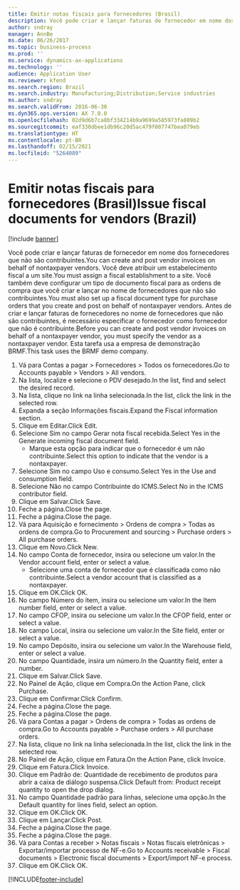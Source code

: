 ```yaml
---
title: Emitir notas fiscais para fornecedores (Brasil)
description: Você pode criar e lançar faturas de fornecedor em nome dos fornecedores que não são contribuintes.
author: sndray
manager: AnnBe
ms.date: 06/26/2017
ms.topic: business-process
ms.prod: ''
ms.service: dynamics-ax-applications
ms.technology: ''
audience: Application User
ms.reviewer: kfend
ms.search.region: Brazil
ms.search.industry: Manufacturing;Distribution;Service industries
ms.author: sndray
ms.search.validFrom: 2016-06-30
ms.dyn365.ops.version: AX 7.0.0
ms.openlocfilehash: 02d9d6b7ca8bf334214b9a9699a585973fa809b2
ms.sourcegitcommit: eaf330dbee1db96c20d5ac479f007747bea079eb
ms.translationtype: HT
ms.contentlocale: pt-BR
ms.lasthandoff: 02/15/2021
ms.locfileid: "5264089"
---
```

# <a name="issue-fiscal-documents-for-vendors-brazil"></a><span data-ttu-id="d4d5a-103">Emitir notas fiscais para fornecedores (Brasil)</span><span class="sxs-lookup"><span data-stu-id="d4d5a-103">Issue fiscal documents for vendors (Brazil)</span></span>

[!include [banner](../../includes/banner.md)]

<span data-ttu-id="d4d5a-104">Você pode criar e lançar faturas de fornecedor em nome dos fornecedores que não são contribuintes.</span><span class="sxs-lookup"><span data-stu-id="d4d5a-104">You can create and post vendor invoices on behalf of nontaxpayer vendors.</span></span> <span data-ttu-id="d4d5a-105">Você deve atribuir um estabelecimento fiscal a um site.</span><span class="sxs-lookup"><span data-stu-id="d4d5a-105">You must assign a fiscal establishment to a site.</span></span> <span data-ttu-id="d4d5a-106">Você também deve configurar um tipo de documento fiscal para as ordens de compra que você criar e lançar no nome de fornecedores que não são contribuintes.</span><span class="sxs-lookup"><span data-stu-id="d4d5a-106">You must also set up a fiscal document type for purchase orders that you create and post on behalf of nontaxpayer vendors.</span></span> <span data-ttu-id="d4d5a-107">Antes de criar e lançar faturas de fornecedores no nome de fornecedores que não são contribuintes, é necessário especificar o fornecedor como fornecedor que não é contribuinte.</span><span class="sxs-lookup"><span data-stu-id="d4d5a-107">Before you can create and post vendor invoices on behalf of a nontaxpayer vendor, you must specify the vendor as a nontaxpayer vendor.</span></span> <span data-ttu-id="d4d5a-108">Esta tarefa usa a empresa de demonstração BRMF.</span><span class="sxs-lookup"><span data-stu-id="d4d5a-108">This task uses the BRMF demo company.</span></span>

1. <span data-ttu-id="d4d5a-109">Vá para Contas a pagar > Fornecedores > Todos os fornecedores.</span><span class="sxs-lookup"><span data-stu-id="d4d5a-109">Go to Accounts payable > Vendors > All vendors.</span></span>
2. <span data-ttu-id="d4d5a-110">Na lista, localize e selecione o PDV desejado.</span><span class="sxs-lookup"><span data-stu-id="d4d5a-110">In the list, find and select the desired record.</span></span>
3. <span data-ttu-id="d4d5a-111">Na lista, clique no link na linha selecionada.</span><span class="sxs-lookup"><span data-stu-id="d4d5a-111">In the list, click the link in the selected row.</span></span>
4. <span data-ttu-id="d4d5a-112">Expanda a seção Informações fiscais.</span><span class="sxs-lookup"><span data-stu-id="d4d5a-112">Expand the Fiscal information section.</span></span>
5. <span data-ttu-id="d4d5a-113">Clique em Editar.</span><span class="sxs-lookup"><span data-stu-id="d4d5a-113">Click Edit.</span></span>
6. <span data-ttu-id="d4d5a-114">Selecione Sim no campo Gerar nota fiscal recebida.</span><span class="sxs-lookup"><span data-stu-id="d4d5a-114">Select Yes in the Generate incoming fiscal document field.</span></span>
    * <span data-ttu-id="d4d5a-115">Marque esta opção para indicar que o fornecedor é um não contribuinte.</span><span class="sxs-lookup"><span data-stu-id="d4d5a-115">Select this option to indicate that the vendor is a nontaxpayer.</span></span>  
7. <span data-ttu-id="d4d5a-116">Selecione Sim no campo Uso e consumo.</span><span class="sxs-lookup"><span data-stu-id="d4d5a-116">Select Yes in the Use and consumption field.</span></span>
8. <span data-ttu-id="d4d5a-117">Selecione Não no campo Contribuinte do ICMS.</span><span class="sxs-lookup"><span data-stu-id="d4d5a-117">Select No in the ICMS contributor field.</span></span>
9. <span data-ttu-id="d4d5a-118">Clique em Salvar.</span><span class="sxs-lookup"><span data-stu-id="d4d5a-118">Click Save.</span></span>
10. <span data-ttu-id="d4d5a-119">Feche a página.</span><span class="sxs-lookup"><span data-stu-id="d4d5a-119">Close the page.</span></span>
11. <span data-ttu-id="d4d5a-120">Feche a página.</span><span class="sxs-lookup"><span data-stu-id="d4d5a-120">Close the page.</span></span>
12. <span data-ttu-id="d4d5a-121">Vá para Aquisição e fornecimento > Ordens de compra > Todas as ordens de compra.</span><span class="sxs-lookup"><span data-stu-id="d4d5a-121">Go to Procurement and sourcing > Purchase orders > All purchase orders.</span></span>
13. <span data-ttu-id="d4d5a-122">Clique em Novo.</span><span class="sxs-lookup"><span data-stu-id="d4d5a-122">Click New.</span></span>
14. <span data-ttu-id="d4d5a-123">No campo Conta de fornecedor, insira ou selecione um valor.</span><span class="sxs-lookup"><span data-stu-id="d4d5a-123">In the Vendor account field, enter or select a value.</span></span>
    * <span data-ttu-id="d4d5a-124">Selecione uma conta de fornecedor que é classificada como não contribuinte.</span><span class="sxs-lookup"><span data-stu-id="d4d5a-124">Select a vendor account that is classified as a nontaxpayer.</span></span>  
15. <span data-ttu-id="d4d5a-125">Clique em OK.</span><span class="sxs-lookup"><span data-stu-id="d4d5a-125">Click OK.</span></span>
16. <span data-ttu-id="d4d5a-126">No campo Número do item, insira ou selecione um valor.</span><span class="sxs-lookup"><span data-stu-id="d4d5a-126">In the Item number field, enter or select a value.</span></span>
17. <span data-ttu-id="d4d5a-127">No campo CFOP, insira ou selecione um valor.</span><span class="sxs-lookup"><span data-stu-id="d4d5a-127">In the CFOP field, enter or select a value.</span></span>
18. <span data-ttu-id="d4d5a-128">No campo Local, insira ou selecione um valor.</span><span class="sxs-lookup"><span data-stu-id="d4d5a-128">In the Site field, enter or select a value.</span></span>
19. <span data-ttu-id="d4d5a-129">No campo Depósito, insira ou selecione um valor.</span><span class="sxs-lookup"><span data-stu-id="d4d5a-129">In the Warehouse field, enter or select a value.</span></span>
20. <span data-ttu-id="d4d5a-130">No campo Quantidade, insira um número.</span><span class="sxs-lookup"><span data-stu-id="d4d5a-130">In the Quantity field, enter a number.</span></span>
21. <span data-ttu-id="d4d5a-131">Clique em Salvar.</span><span class="sxs-lookup"><span data-stu-id="d4d5a-131">Click Save.</span></span>
22. <span data-ttu-id="d4d5a-132">No Painel de Ação, clique em Compra.</span><span class="sxs-lookup"><span data-stu-id="d4d5a-132">On the Action Pane, click Purchase.</span></span>
23. <span data-ttu-id="d4d5a-133">Clique em Confirmar.</span><span class="sxs-lookup"><span data-stu-id="d4d5a-133">Click Confirm.</span></span>
24. <span data-ttu-id="d4d5a-134">Feche a página.</span><span class="sxs-lookup"><span data-stu-id="d4d5a-134">Close the page.</span></span>
25. <span data-ttu-id="d4d5a-135">Feche a página.</span><span class="sxs-lookup"><span data-stu-id="d4d5a-135">Close the page.</span></span>
26. <span data-ttu-id="d4d5a-136">Vá para Contas a pagar > Ordens de compra > Todas as ordens de compra.</span><span class="sxs-lookup"><span data-stu-id="d4d5a-136">Go to Accounts payable > Purchase orders > All purchase orders.</span></span>
27. <span data-ttu-id="d4d5a-137">Na lista, clique no link na linha selecionada.</span><span class="sxs-lookup"><span data-stu-id="d4d5a-137">In the list, click the link in the selected row.</span></span>
28. <span data-ttu-id="d4d5a-138">No Painel de Ação, clique em Fatura.</span><span class="sxs-lookup"><span data-stu-id="d4d5a-138">On the Action Pane, click Invoice.</span></span>
29. <span data-ttu-id="d4d5a-139">Clique em Fatura.</span><span class="sxs-lookup"><span data-stu-id="d4d5a-139">Click Invoice.</span></span>
30. <span data-ttu-id="d4d5a-140">Clique em Padrão de: Quantidade de recebimento de produtos para abrir a caixa de diálogo suspensa.</span><span class="sxs-lookup"><span data-stu-id="d4d5a-140">Click Default from: Product receipt quantity to open the drop dialog.</span></span>
31. <span data-ttu-id="d4d5a-141">No campo Quantidade padrão para linhas, selecione uma opção.</span><span class="sxs-lookup"><span data-stu-id="d4d5a-141">In the Default quantity for lines field, select an option.</span></span>
32. <span data-ttu-id="d4d5a-142">Clique em OK.</span><span class="sxs-lookup"><span data-stu-id="d4d5a-142">Click OK.</span></span>
33. <span data-ttu-id="d4d5a-143">Clique em Lançar.</span><span class="sxs-lookup"><span data-stu-id="d4d5a-143">Click Post.</span></span>
34. <span data-ttu-id="d4d5a-144">Feche a página.</span><span class="sxs-lookup"><span data-stu-id="d4d5a-144">Close the page.</span></span>
35. <span data-ttu-id="d4d5a-145">Feche a página.</span><span class="sxs-lookup"><span data-stu-id="d4d5a-145">Close the page.</span></span>
36. <span data-ttu-id="d4d5a-146">Vá para Contas a receber > Notas fiscais > Notas fiscais eletrônicas > Exportar/importar processo de NF-e.</span><span class="sxs-lookup"><span data-stu-id="d4d5a-146">Go to Accounts receivable > Fiscal documents > Electronic fiscal documents > Export/import NF-e process.</span></span>
37. <span data-ttu-id="d4d5a-147">Clique em OK.</span><span class="sxs-lookup"><span data-stu-id="d4d5a-147">Click OK.</span></span>



[!INCLUDE[footer-include](../../../includes/footer-banner.md)]